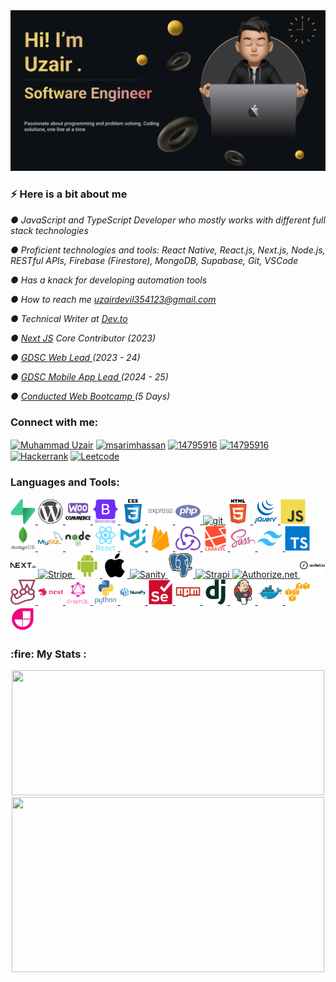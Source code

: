<div>
  <img src="me.jpeg" alt="heyitsuzair"/>
</div>
<div>
<h3>⚡️ Here is a bit about me </h3>
  <p><em>● JavaScript and TypeScript Developer who mostly works with different full stack technologies</em></p>
  <p><em>● Proficient technologies and tools: React Native, React.js, Next.js, Node.js, RESTful APIs, Firebase (Firestore), MongoDB, Supabase, Git, VSCode</em></p>
  <p><em>● Has a knack for developing automation tools</em></p>
  <p><em>● How to reach me <a href="mailto:uzairdevil354123@gmail.com">uzairdevil354123@gmail.com</a></em></p>
  <p><em>● Technical Writer at <a href="//dev.to/heyitsuzair">Dev.to</a></em></p>
  <p><em>● <a href="https://github.com/vercel/next.js/">Next JS</a> Core Contributor (2023)</em></p>
  <p><em>● <a href="https://gdsc.community.dev/university-of-management-and-technology-umt-lahore/">GDSC Web Lead </a> (2023 - 24)</em></p>
  <p><em>● <a href="https://gdg.community.dev/gdg-on-campus-university-of-management-and-technology-lahore-pakistan/">GDSC Mobile App Lead </a> (2024 - 25)</em></p>
  <p><em>● <a href="https://youtube.com/playlist?list=PL51tcFoTrewkb2DYJTX6X0ecJYqym_l-w&feature=shared">Conducted Web Bootcamp </a> (5 Days)</em></p>



<h3 align="left">Connect with me:</h3>
<p align="left">
<a href="https://twitter.com/uzair354123" target="blank"><img align="center" src="https://raw.githubusercontent.com/rahuldkjain/github-profile-readme-generator/master/src/images/icons/Social/twitter.svg" alt="Muhammad Uzair" height="30" width="40" /></a>
<a href="https://linkedin.com/in/uzair-dev" target="blank"><img align="center" src="https://raw.githubusercontent.com/rahuldkjain/github-profile-readme-generator/master/src/images/icons/Social/linked-in-alt.svg" alt="msarimhassan" height="30" width="40" /></a>
<a href="https://stackoverflow.com/users/17360435/muhammad-uzair" target="blank"><img align="center" src="https://raw.githubusercontent.com/rahuldkjain/github-profile-readme-generator/master/src/images/icons/Social/stack-overflow.svg" alt="14795916" height="30" width="40" /></a>
<a href="https://instagram.com/codewith_uzair" target="blank"><img align="center" src="https://github.com/rahuldkjain/github-profile-readme-generator/blob/master/src/images/icons/Social/instagram.svg" alt="14795916" height="30" width="40" /></a>
 <a href="https://www.hackerrank.com/heyitsuzair" target="blank"><img align="center" src="https://github.com/rahuldkjain/github-profile-readme-generator/blob/master/src/images/icons/Social/hackerrank.svg" alt="Hackerrank" height="30" width="40" /></a>
   <a href="https://www.leetcode.com/heyitsuzair" target="blank"><img align="center" src="https://github.com/rahuldkjain/github-profile-readme-generator/blob/master/src/images/icons/Social/leet-code.svg" alt="Leetcode" height="30" width="40" /></a>
</p>

<h3 align="left">Languages and Tools:</h3>
<p align="left"><a href="https://supabase.com/" target="_blank" rel="noreferrer"> <img src="https://raw.githubusercontent.com/devicons/devicon/refs/heads/master/icons/supabase/supabase-original.svg" alt="android" width="40" height="40"/> </a>  <a href="https://wordpress.org/" target="_blank" rel="noreferrer"> <img src="https://raw.githubusercontent.com/devicons/devicon/1119b9f84c0290e0f0b38982099a2bd027a48bf1/icons/wordpress/wordpress-plain.svg" alt="android" width="40" height="40"/> </a> <a href="https://woocommerce.com/" target="_blank" rel="noreferrer"> <img src="https://github.com/devicons/devicon/blob/master/icons/woocommerce/woocommerce-original-wordmark.svg" alt="android" width="40" height="40"/> </a> <a href="https://getbootstrap.com" target="_blank" rel="noreferrer"> <img src="https://raw.githubusercontent.com/devicons/devicon/master/icons/bootstrap/bootstrap-plain-wordmark.svg" alt="bootstrap" width="40" height="40"/> </a> <a href="https://www.w3schools.com/css/" target="_blank" rel="noreferrer"> <img src="https://raw.githubusercontent.com/devicons/devicon/master/icons/css3/css3-original-wordmark.svg" alt="css3" width="40" height="40"/> </a> <a href="https://expressjs.com" target="_blank" rel="noreferrer"> <img src="https://raw.githubusercontent.com/devicons/devicon/master/icons/express/express-original-wordmark.svg" alt="express" width="40" height="40"/> </a> <a href="https://www.php.net/" target="_blank" rel="noreferrer"> <img src="https://raw.githubusercontent.com/devicons/devicon/1119b9f84c0290e0f0b38982099a2bd027a48bf1/icons/php/php-plain.svg" alt="firebase" width="40" height="40"/> </a> <a href="https://git-scm.com/" target="_blank" rel="noreferrer"> <img src="https://www.vectorlogo.zone/logos/git-scm/git-scm-icon.svg" alt="git" width="40" height="40"/> </a> <a href="https://www.w3.org/html/" target="_blank" rel="noreferrer"> <img src="https://raw.githubusercontent.com/devicons/devicon/master/icons/html5/html5-original-wordmark.svg" alt="html5" width="40" height="40"/> </a> <a href="https://www.jquery.com" target="_blank" rel="noreferrer"> <img src="https://raw.githubusercontent.com/devicons/devicon/1119b9f84c0290e0f0b38982099a2bd027a48bf1/icons/jquery/jquery-plain-wordmark.svg" alt="java" width="40" height="40"/> </a> <a href="https://developer.mozilla.org/en-US/docs/Web/JavaScript" target="_blank" rel="noreferrer"> <img src="https://raw.githubusercontent.com/devicons/devicon/master/icons/javascript/javascript-original.svg" alt="javascript" width="40" height="40"/> </a> <a href="https://www.mongodb.com/" target="_blank" rel="noreferrer"> <img src="https://raw.githubusercontent.com/devicons/devicon/master/icons/mongodb/mongodb-original-wordmark.svg" alt="mongodb" width="40" height="40"/> </a> <a href="https://www.mysql.com/" target="_blank" rel="noreferrer"> <img src="https://raw.githubusercontent.com/devicons/devicon/master/icons/mysql/mysql-original-wordmark.svg" alt="mysql" width="40" height="40"/> </a> <a href="https://nodejs.org" target="_blank" rel="noreferrer"> <img src="https://raw.githubusercontent.com/devicons/devicon/master/icons/nodejs/nodejs-original-wordmark.svg" alt="nodejs" width="40" height="40"/> </a> <a href="https://reactjs.org/" target="_blank" rel="noreferrer"> <img src="https://raw.githubusercontent.com/devicons/devicon/master/icons/react/react-original-wordmark.svg" alt="react" width="40" height="40"/> </a?
<a href="https://mui.com/core" target="_blank" rel="noreferrer"> <img src="https://raw.githubusercontent.com/devicons/devicon/1119b9f84c0290e0f0b38982099a2bd027a48bf1/icons/materialui/materialui-plain.svg" alt="Material UI" width="40" height="40"/> </a>
<a href="https://firebase.google.com/" target="_blank" rel="noreferrer"> <img src="https://github.com/devicons/devicon/blob/master/icons/firebase/firebase-plain.svg" alt="Material UI" width="40" height="40"/> </a>
<a href="https://redux-toolkit.js.org/" target="_blank" rel="noreferrer"> <img src="https://github.com/devicons/devicon/blob/master/icons/redux/redux-original.svg" alt="Material UI" width="40" height="40"/> </a>
<a href="https://laravel.com/" target="_blank" rel="noreferrer"> <img src="https://github.com/devicons/devicon/blob/master/icons/laravel/laravel-plain-wordmark.svg" alt="Laravel" width="40" height="40"/> </a>
<a href="https://sass-lang.com/" target="_blank" rel="noreferrer"> <img src="https://github.com/devicons/devicon/blob/master/icons/sass/sass-original.svg" alt="SaaS" width="40" height="40"/> </a>
<a href="https://tailwindcss.com/" target="_blank" rel="noreferrer"> <img src="https://github.com/devicons/devicon/blob/master/icons/tailwindcss/tailwindcss-plain.svg" alt="Tailwind" width="40" height="40"/> </a>
<a href="https://www.typescriptlang.org/" target="_blank" rel="noreferrer"> <img src="https://github.com/devicons/devicon/blob/master/icons/typescript/typescript-original.svg" alt="Typescript" width="40" height="40"/> </a>
<a href="https://nextjs.org" target="_blank" rel="noreferrer"> <img src="https://github.com/devicons/devicon/blob/master/icons/nextjs/nextjs-original-wordmark.svg" alt="Typescript" width="40" height="40"/> </a>
  <a href="https://stripe.com" target="_blank" rel="noreferrer"> <img src="https://upload.wikimedia.org/wikipedia/commons/thumb/b/ba/Stripe_Logo%2C_revised_2016.svg/2560px-Stripe_Logo%2C_revised_2016.svg.png" alt="Stripe" width="80" height="40" style="object-fit:cover;"/> </a>
 <a href="https://android.com" target="_blank" rel="noreferrer"> <img src="https://github.com/devicons/devicon/blob/master/icons/android/android-original.svg" alt="Android" width="40" height="40" style="object-fit:cover;"/> </a>
   <a href="https://apple.com" target="_blank" rel="noreferrer"> <img src="https://github.com/devicons/devicon/blob/master/icons/apple/apple-original.svg" alt="Android" width="40" height="40" style="object-fit:cover;"/> </a>
    <a href="https://sanity.io" target="_blank" rel="noreferrer"> <img src="https://dka575ofm4ao0.cloudfront.net/pages-favicon_logos/original/50184/Frame_2_%283%29.png" alt="Sanity" width="40" height="40" style="object-fit:cover;"/> </a>
      <a href="https://www.postgresql.org/" target="_blank" rel="noreferrer"> <img src="https://github.com/devicons/devicon/blob/master/icons/postgresql/postgresql-original.svg" alt="Postgres" width="40" height="40" style="object-fit:cover;"/> </a>
      <a href="https://strapi.io" target="_blank" rel="noreferrer"> <img src="https://handbook.strapi.io/_next/image?url=https%3A%2F%2Fsuper-static-assets.s3.amazonaws.com%2Fe7c0f16c-8bd3-4c76-8075-4c86f986e1b2%2Fimages%2F3ac5bb2f-7aac-4c2f-932a-a5de3bb694b2.png&w=1920&q=80" alt="Strapi" width="40" height="40" style="object-fit:cover;"/> </a>
        <a href="https://authorize.net" target="_blank" rel="noreferrer"> <img src="https://www.authorize.net/content/dam/anet2021/images/evergreen/favicon-64x64.png" alt="Authorize.net" width="40" height="40" style="object-fit:cover;"/> </a>
         <a href="https://socket.io" target="_blank" rel="noreferrer"> <img src="https://github.com/devicons/devicon/blob/master/icons/socketio/socketio-original-wordmark.svg" alt="Socket.io" width="40" height="40" style="object-fit:cover;"/> </a>
      <a href="https://jestjs.io" target="_blank" rel="noreferrer"> <img src="https://github.com/devicons/devicon/blob/master/icons/jest/jest-plain.svg" alt="Jest" width="40" height="40" style="object-fit:cover;"/> </a>
        <a href="https://nestjs.com/" target="_blank" rel="noreferrer"> <img src="https://github.com/devicons/devicon/blob/master/icons/nestjs/nestjs-plain-wordmark.svg" alt="Nest" width="40" height="40" style="object-fit:cover;"/> </a>
         <a href="https://graphql.org/" target="_blank" rel="noreferrer"> <img src="https://github.com/devicons/devicon/blob/master/icons/graphql/graphql-plain-wordmark.svg" alt="GraphQL" width="40" height="40" style="object-fit:cover;"/> </a>
          <a href="https://www.python.org/" target="_blank" rel="noreferrer"> <img src="https://github.com/devicons/devicon/blob/master/icons/python/python-original-wordmark.svg" alt="Python" width="40" height="40" style="object-fit:cover;"/> </a>
    <a href="https://numpy.org/" target="_blank" rel="noreferrer"> <img src="https://github.com/devicons/devicon/blob/master/icons/numpy/numpy-original-wordmark.svg" alt="Numpy" width="40" height="40" style="object-fit:cover;"/> </a>
      <a href="https://www.selenium.dev/" target="_blank" rel="noreferrer"> <img src="https://github.com/devicons/devicon/blob/master/icons/selenium/selenium-original.svg" alt="Selenium" width="40" height="40" style="object-fit:cover;"/> </a>
        <a href="https://www.npmjs.com/" target="_blank" rel="noreferrer"> <img src="https://github.com/devicons/devicon/blob/master/icons/npm/npm-original-wordmark.svg" alt="NPM" width="40" height="40" style="object-fit:cover;"/> </a>
      <a href="https://www.djangoproject.com/" target="_blank" rel="noreferrer"> <img src="https://github.com/devicons/devicon/blob/master/icons/django/django-plain.svg" alt="NPM" width="40" height="40" style="object-fit:cover;"/> </a>
      <a href="https://www.jenkins.io/" target="_blank" rel="noreferrer"> <img src="https://github.com/devicons/devicon/blob/master/icons/jenkins/jenkins-original.svg" alt="Jenkins" width="40" height="40" style="object-fit:cover;"/> </a>
  <a href="https://www.docker.com/" target="_blank" rel="noreferrer"> <img src="https://github.com/devicons/devicon/blob/master/icons/docker/docker-original.svg" alt="Docker" width="40" height="40" style="object-fit:cover;"/> </a>
   <a href="https://aws.amazon.com/" target="_blank" rel="noreferrer"> <img src="https://github.com/devicons/devicon/blob/master/icons/amazonwebservices/amazonwebservices-original.svg" alt="AWS" width="40" height="40" style="object-fit:cover;"/> </a>
   <a href="https://jamstack.org/" target="_blank" rel="noreferrer"> <img src="https://github.com/devicons/devicon/blob/master/icons/jamstack/jamstack-original.svg" alt="AWS" width="40" height="40" style="object-fit:cover;"/> </a>
</p>
<p>
 <h3 align="left">:fire: My Stats :</h3>
  <div align="center">
    <img width="500" height="200" src="http://github-readme-streak-stats.herokuapp.com?user=heyitsuzair&theme=dark&background=000000" />
    <img width="500" height="280" src="https://github-readme-stats-sigma-five.vercel.app/api/top-langs/?username=heyitsuzair&layout=compact&theme=vision-friendly-dark" />
  </div>
</p>
